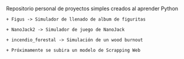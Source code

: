 Repositorio personal de proyectos simples creados al aprender Python

	+ Figus -> Simulador de llenado de album de figuritas

	+ NanoJack2 -> Simulador de juego de NanoJack

	+ incendio_forestal -> Simulación de un wood burnout

	+ Próximamente se subira un modelo de Scrapping Web
